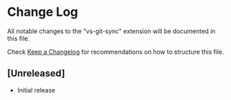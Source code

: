 # Change Log

All notable changes to the "vs-git-sync" extension will be documented in this file.

Check [Keep a Changelog](http://keepachangelog.com/) for recommendations on how to structure this file.

## [Unreleased]

- Initial release